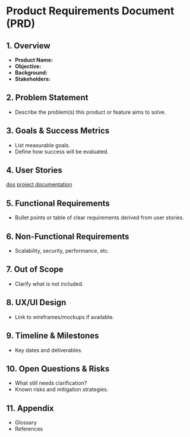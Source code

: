 # Product Requirements Document (PRD)

## 1. Overview
- **Product Name:** 
- **Objective:** 
- **Background:** 
- **Stakeholders:** 

## 2. Problem Statement
- Describe the problem(s) this product or feature aims to solve.

## 3. Goals & Success Metrics
- List measurable goals.
- Define how success will be evaluated.

## 4. User Stories
[dos]()
[project documentation](docs/project-doc.md)


## 5. Functional Requirements
- Bullet points or table of clear requirements derived from user stories.

## 6. Non-Functional Requirements
- Scalability, security, performance, etc.

## 7. Out of Scope
- Clarify what is not included.

## 8. UX/UI Design
- Link to wireframes/mockups if available.

## 9. Timeline & Milestones
- Key dates and deliverables.

## 10. Open Questions & Risks
- What still needs clarification?
- Known risks and mitigation strategies.

## 11. Appendix
- Glossary
- References